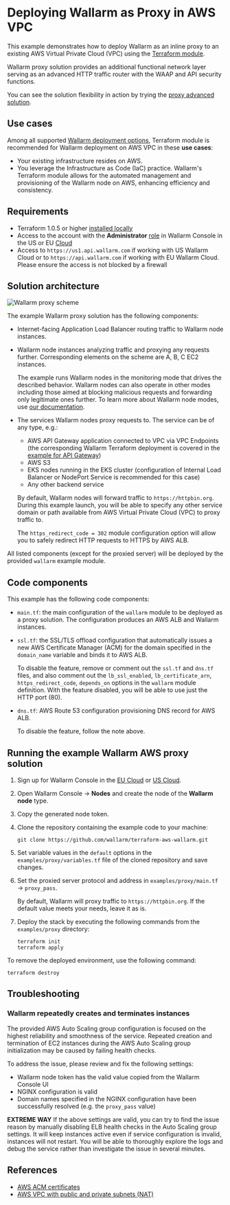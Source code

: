 # Deploying Wallarm as Proxy in AWS VPC

This example demonstrates how to deploy Wallarm as an inline proxy to an existing AWS Virtual Private Cloud (VPC) using the [Terraform module](https://registry.terraform.io/modules/wallarm/wallarm/aws/).

Wallarm proxy solution provides an additional functional network layer serving as an advanced HTTP traffic router with the WAAP and API security functions.

You can see the solution flexibility in action by trying the [proxy advanced solution](https://github.com/wallarm/terraform-aws-wallarm/tree/main/examples/advanced).

## Use cases

Among all supported [Wallarm deployment options](https://docs.wallarm.com/installation/supported-deployment-options), Terraform module is recommended for Wallarm deployment on AWS VPC in these **use cases**:

* Your existing infrastructure resides on AWS.
* You leverage the Infrastructure as Code (IaC) practice. Wallarm's Terraform module allows for the automated management and provisioning of the Wallarm node on AWS, enhancing efficiency and consistency.

## Requirements

* Terraform 1.0.5 or higher [installed locally](https://learn.hashicorp.com/tutorials/terraform/install-cli)
* Access to the account with the **Administrator** [role](https://docs.wallarm.com/user-guides/settings/users/#user-roles) in Wallarm Console in the US or EU [Cloud](https://docs.wallarm.com/about-wallarm/overview/#cloud)
* Access to `https://us1.api.wallarm.com` if working with US Wallarm Cloud or to `https://api.wallarm.com` if working with EU Wallarm Cloud. Please ensure the access is not blocked by a firewall

## Solution architecture

![Wallarm proxy scheme](https://github.com/wallarm/terraform-aws-wallarm/blob/main/images/wallarm-as-proxy.png?raw=true)

The example Wallarm proxy solution has the following components:

* Internet-facing Application Load Balancer routing traffic to Wallarm node instances.
* Wallarm node instances analyzing traffic and proxying any requests further. Corresponding elements on the scheme are A, B, C EC2 instances.

    The example runs Wallarm nodes in the monitoring mode that drives the described behavior. Wallarm nodes can also operate in other modes including those aimed at blocking malicious requests and forwarding only legitimate ones further. To learn more about Wallarm node modes, use [our documentation](https://docs.wallarm.com/admin-en/configure-wallarm-mode/).
* The services Wallarm nodes proxy requests to. The service can be of any type, e.g.:

    * AWS API Gateway application connected to VPC via VPC Endpoints (the corresponding Wallarm Terraform deployment is covered in the [example for API Gateway](https://github.com/wallarm/terraform-aws-wallarm/tree/main/examples/apigateway))
    * AWS S3
    * EKS nodes running in the EKS cluster (configuration of Internal Load Balancer or NodePort Service is recommended for this case)
    * Any other backend service

    By default, Wallarm nodes will forward traffic to `https://httpbin.org`. During this example launch, you will be able to specify any other service domain or path available from AWS Virtual Private Cloud (VPC) to proxy traffic to.

    The `https_redirect_code = 302` module configuration option will allow you to safely redirect HTTP requests to HTTPS by AWS ALB.

All listed components (except for the proxied server) will be deployed by the provided `wallarm` example module.

## Code components

This example has the following code components:

* `main.tf`: the main configuration of the `wallarm` module to be deployed as a proxy solution. The configuration produces an AWS ALB and Wallarm instances.
* `ssl.tf`: the SSL/TLS offload configuration that automatically issues a new AWS Certificate Manager (ACM) for the domain specified in the `domain_name` variable and binds it to AWS ALB.

    To disable the feature, remove or comment out the `ssl.tf` and `dns.tf` files, and also comment out the `lb_ssl_enabled`, `lb_certificate_arn`, `https_redirect_code`, `depends_on` options in the `wallarm` module definition. With the feature disabled, you will be able to use just the HTTP port (80).
* `dns.tf`: AWS Route 53 configuration provisioning DNS record for AWS ALB.

    To disable the feature, follow the note above.

## Running the example Wallarm AWS proxy solution

1. Sign up for Wallarm Console in the [EU Cloud](https://my.wallarm.com/nodes) or [US Cloud](https://us1.my.wallarm.com/nodes).
1. Open Wallarm Console → **Nodes** and create the node of the **Wallarm node** type.
1. Copy the generated node token.
1. Clone the repository containing the example code to your machine:

    ```
    git clone https://github.com/wallarm/terraform-aws-wallarm.git
    ```
1. Set variable values in the `default` options in the `examples/proxy/variables.tf` file of the cloned repository and save changes.
1. Set the proxied server protocol and address in `examples/proxy/main.tf` → `proxy_pass`.

    By default, Wallarm will proxy traffic to `https://httpbin.org`. If the default value meets your needs, leave it as is.
1. Deploy the stack by executing the following commands from the `examples/proxy` directory:

    ```
    terraform init
    terraform apply
    ```

To remove the deployed environment, use the following command:

```
terraform destroy
```

## Troubleshooting

### Wallarm repeatedly creates and terminates instances

The provided AWS Auto Scaling group configuration is focused on the highest reliability and smoothness of the service. Repeated creation and termination of EC2 instances during the AWS Auto Scaling group initialization may be caused by failing health checks.

To address the issue, please review and fix the following settings:

* Wallarm node token has the valid value copied from the Wallarm Console UI
* NGINX configuration is valid
* Domain names specified in the NGINX configuration have been successfully resolved (e.g. the `proxy_pass` value)


**EXTREME WAY** If the above settings are valid, you can try to find the issue reason by manually disabling ELB health checks in the Auto Scaling group settings. It will keep instances active even if service configuration is invalid, instances will not restart. You will be able to thoroughly explore the logs and debug the service rather than investigate the issue in several minutes.

## References

* [AWS ACM certificates](https://docs.aws.amazon.com/acm/latest/userguide/gs.html)
* [AWS VPC with public and private subnets (NAT)](https://docs.aws.amazon.com/vpc/latest/userguide/VPC_Scenario2.html)
